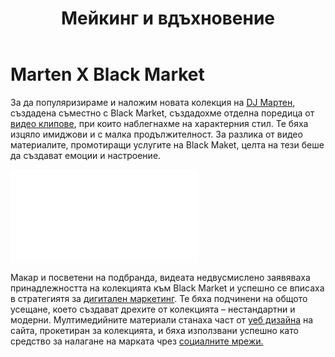 ﻿---
layout: post
order: 9
rel: /about/blackmarket/multimedia
service: /services/multimedia
project: /portfolio/blackmarket
header: compact
display: summary cover
title: Мейкинг и вдъхновение
description: За да популяризираме и наложим новата колекция на DJ Мартен, създадохме отделна поредица от видео материали, при които наблегнахме на характерен стил.
summary: За да популяризираме и наложим новата колекция на DJ Мартен, създадохме отделна поредица от видео материали, при които наблегнахме на характерен стил. Те бяха изцяло имиджови и с малка продължителност. За разлика от видео материалите, промотиращи услугите на BlackMaket, целта на тези беше да създават емоции и настроение.
image: /business/blackmarket/marten-video.jpg
ref:
  - image: /portfolio/blackmarket/marten-concept.jpg
    title: Marten X Black Market Концепция и дизайн 
    url: http://www.youtube.com/watch?v=yBc3RU8529Q
  - image: /portfolio/blackmarket/marten-making.jpg
    title: Marten X Black Market Реализация 
    url: http://www.youtube.com/watch?v=6V-mJV0CXzM
  - image: /portfolio/blackmarket/marten-photo.jpg
    title: Marten X Black Market Фтосесия
    url: http://www.youtube.com/watch?v=2c9KUbYjHPU
  - image: /portfolio/blackmarket/marten-collection.jpg
    title: Marten X Black Market Колекция
    url: http://www.youtube.com/watch?v=3sO4V-oOUHo
featured: true
featuredOrder: 16
---
# Marten X Black Market
За да популяризираме и наложим новата колекция на [DJ Мартен](http://marten.blackmarket.bg/), създадена съместно с Black Market, създадохме отделна поредица от [видео клипове](./../../маркетинг/мултимедия.html), при които наблегнахме на характерния стил. Те бяха изцяло имиджови и с малка продължителност. За разлика от видео материалите, промотиращи услугите на Black Maket, целта на тези беше да създават емоции и настроение.

<iframe  data-aspect="0.5625" src="//www.youtube.com/embed/yBc3RU8529Q?rel=0" frameborder="0" allowfullscreen></iframe>

Макар и посветени на подбранда, видеата недвусмислено заявяваха принадлежността на колекцията към Black Market и успешно се вписаха в стратегиятя за [дигитален маркетинг](./../../маркетинг/маркетинг-стратегия.html). Те бяха подчинени на общото усещане, което създават дрехите от колекцията – нестандартни и модерни. Мултимедийните материали станаха част от [уеб дизайна](./../../маркетинг/уеб-дизайн.html) на сайта, прокетиран за колекцията, и бяха използвани успешно като средство за налагане на марката чрез [социалните мрежи.](./../../маркетинг/социални-мрежи.html)
